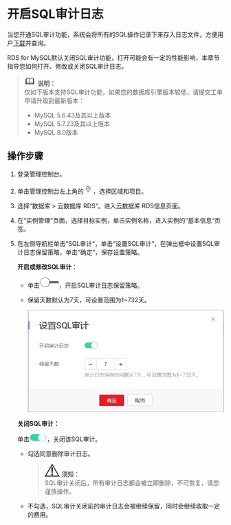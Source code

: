 # 开启SQL审计日志<a name="rds_sql_auditing_log"></a>

当您开通SQL审计功能，系统会将所有的SQL操作记录下来存入日志文件，方便用户[下载](下载SQL审计日志.md)并查询。

RDS for MySQL默认关闭SQL审计功能，打开可能会有一定的性能影响，本章节指导您如何打开、修改或关闭SQL审计日志。

>![](public_sys-resources/icon-note.gif) **说明：**   
>仅如下版本支持SQL审计功能，如果您的数据库引擎版本较低，请提交工单申请升级到最新版本：  
>-   MySQL 5.6.43及其以上版本  
>-   MySQL 5.7.23及其以上版本  
>-   MySQL  8.0版本  

## 操作步骤<a name="section981825064617"></a>

1.  登录管理控制台。
2.  单击管理控制台左上角的![](figures/Region灰色图标.png)，选择区域和项目。
3.  选择“数据库  \>  云数据库 RDS“。进入云数据库 RDS信息页面。
4.  在“实例管理”页面，选择目标实例，单击实例名称，进入实例的“基本信息“页签。
5.  在左侧导航栏单击“SQL审计“，单击“设置SQL审计“，在弹出框中设置SQL审计日志保留策略，单击“确定“，保存设置策略。

    **开启或修改SQL审计**：

    -   单击![](figures/关闭按钮-30.png)，开启SQL审计日志保留策略。
    -   保留天数默认为7天，可设置范围为1\~732天。

        ![](figures/close_sql审计.png)

    **关闭SQL审计：**

    单击![](figures/on-3-31.png)，关闭该SQL审计。

    -   勾选同意删除审计日志。

        >![](public_sys-resources/icon-notice.gif) **须知：**   
        >SQL审计关闭后，所有审计日志都会被立即删除，不可恢复，请您谨慎操作。  

    -   不勾选，SQL审计关闭前的审计日志会被继续保留，同时会继续收取一定的费用。


